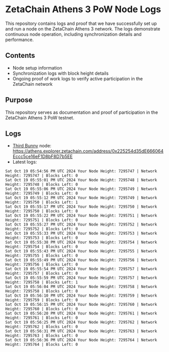 # ZetaChain Athens 3 PoW Node Logs
This repository contains logs and proof that we have successfully set up and run a node on the ZetaChain Athens 3 network. The logs demonstrate continuous node operation, including synchronization details and performance.

## Contents
- Node setup information
- Synchronization logs with block height details
- Ongoing proof of work logs to verify active participation in the ZetaChain network

## Purpose
This repository serves as documentation and proof of participation in the ZetaChain Athens 3 PoW testnet.

## Logs

- [Third Bunny](https://thirdbunny.xyz/) node: https://athens.explorer.zetachain.com/address/0x225254d35dE666064Eccc5ce16eF1D8bF8D7b5EE
- Latest logs:
```
Sat Oct 19 05:54:56 PM UTC 2024 Your Node Height: 7295747 | Network Height: 7295747 | Blocks Left: 0
Sat Oct 19 05:55:01 PM UTC 2024 Your Node Height: 7295748 | Network Height: 7295748 | Blocks Left: 0
Sat Oct 19 05:55:06 PM UTC 2024 Your Node Height: 7295749 | Network Height: 7295749 | Blocks Left: 0
Sat Oct 19 05:55:12 PM UTC 2024 Your Node Height: 7295749 | Network Height: 7295750 | Blocks Left: 1
Sat Oct 19 05:55:17 PM UTC 2024 Your Node Height: 7295750 | Network Height: 7295750 | Blocks Left: 0
Sat Oct 19 05:55:22 PM UTC 2024 Your Node Height: 7295751 | Network Height: 7295751 | Blocks Left: 0
Sat Oct 19 05:55:27 PM UTC 2024 Your Node Height: 7295752 | Network Height: 7295752 | Blocks Left: 0
Sat Oct 19 05:55:33 PM UTC 2024 Your Node Height: 7295753 | Network Height: 7295753 | Blocks Left: 0
Sat Oct 19 05:55:38 PM UTC 2024 Your Node Height: 7295754 | Network Height: 7295754 | Blocks Left: 0
Sat Oct 19 05:55:43 PM UTC 2024 Your Node Height: 7295755 | Network Height: 7295755 | Blocks Left: 0
Sat Oct 19 05:55:49 PM UTC 2024 Your Node Height: 7295756 | Network Height: 7295756 | Blocks Left: 0
Sat Oct 19 05:55:54 PM UTC 2024 Your Node Height: 7295757 | Network Height: 7295757 | Blocks Left: 0
Sat Oct 19 05:55:59 PM UTC 2024 Your Node Height: 7295757 | Network Height: 7295758 | Blocks Left: 1
Sat Oct 19 05:56:04 PM UTC 2024 Your Node Height: 7295758 | Network Height: 7295758 | Blocks Left: 0
Sat Oct 19 05:56:10 PM UTC 2024 Your Node Height: 7295759 | Network Height: 7295759 | Blocks Left: 0
Sat Oct 19 05:56:15 PM UTC 2024 Your Node Height: 7295760 | Network Height: 7295760 | Blocks Left: 0
Sat Oct 19 05:56:20 PM UTC 2024 Your Node Height: 7295761 | Network Height: 7295761 | Blocks Left: 0
Sat Oct 19 05:56:25 PM UTC 2024 Your Node Height: 7295762 | Network Height: 7295762 | Blocks Left: 0
Sat Oct 19 05:56:31 PM UTC 2024 Your Node Height: 7295763 | Network Height: 7295763 | Blocks Left: 0
Sat Oct 19 05:56:36 PM UTC 2024 Your Node Height: 7295764 | Network Height: 7295764 | Blocks Left: 0
```
